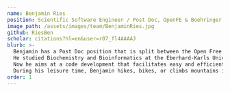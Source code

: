 ```yaml
---
name: Benjamin Ries
position: Scientific Software Engineer / Post Doc, OpenFE & Boehringer Ingelheim
image_path: /assets/images/team/BenjaminRies.jpg
github: RiesBen
scholar: citations?hl=en&user=r07_fl4AAAAJ
blurb: >-
  Benjamin has a Post Doc position that is split between the Open Free Energy consortium and Boehringer Ingelheim in Biberach.
  He studied Biochemistry and Bioinformatics at the Eberhard-Karls University Tübingen and worked on free energy calculation methods during his PhD at ETH Zurich.
  Now he aims at a code development that facilitates easy and efficient use of FE methods for the future.
  During his leisure time, Benjamin hikes, bikes, or climbs mountains in his vicinity.
order: 1
---
```

